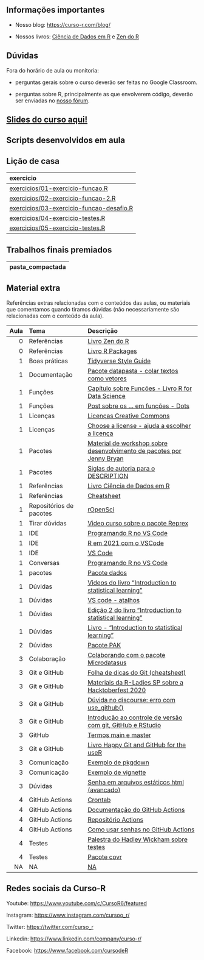 
<!-- README.md is generated from README.Rmd. Please edit that file -->

## Informações importantes

-   Nosso blog: <https://curso-r.com/blog/>

-   Nossos livros: [Ciência de Dados em R](https://livro.curso-r.com/) e
    [Zen do R](https://curso-r.github.io/zen-do-r/)

## Dúvidas

Fora do horário de aula ou monitoria:

-   perguntas gerais sobre o curso deverão ser feitas no Google
    Classroom.

-   perguntas sobre R, principalmente as que envolverem código, deverão
    ser enviadas no [nosso fórum](https://discourse.curso-r.com/).

## [Slides do curso aqui!](https://curso-r.github.io/main-pacotes/slides)

## Scripts desenvolvidos em aula

## Lição de casa

| exercicio                                                                                                                   |
|:----------------------------------------------------------------------------------------------------------------------------|
| [exercicios/01-exercicio-funcao.R](https://curso-r.github.io/main-pacotes/exercicios/01-exercicio-funcao.R)                 |
| [exercicios/02-exercicio-funcao-2.R](https://curso-r.github.io/main-pacotes/exercicios/02-exercicio-funcao-2.R)             |
| [exercicios/03-exercicio-funcao-desafio.R](https://curso-r.github.io/main-pacotes/exercicios/03-exercicio-funcao-desafio.R) |
| [exercicios/04-exercicio-testes.R](https://curso-r.github.io/main-pacotes/exercicios/04-exercicio-testes.R)                 |
| [exercicios/05-exercicio-testes.R](https://curso-r.github.io/main-pacotes/exercicios/05-exercicio-testes.R)                 |

## Trabalhos finais premiados

| pasta_compactada |
|:-----------------|

## Material extra

Referências extras relacionadas com o conteúdos das aulas, ou materiais
que comentamos quando tiramos dúvidas (não necessariamente são
relacionadas com o conteúdo da aula).

| Aula | Tema                    | Descrição                                                                                                                                                                          |
|-----:|:------------------------|:-----------------------------------------------------------------------------------------------------------------------------------------------------------------------------------|
|    0 | Referências             | [Livro Zen do R](https://curso-r.github.io/zen-do-r/)                                                                                                                              |
|    0 | Referências             | [Livro R Packages](https://r-pkgs.org/)                                                                                                                                            |
|    1 | Boas práticas           | [Tidyverse Style Guide](https://principles.tidyverse.org/)                                                                                                                         |
|    1 | Documentação            | [Pacote datapasta - colar textos como vetores](https://milesmcbain.github.io/datapasta/)                                                                                           |
|    1 | Funções                 | [Capítulo sobre Funcões - Livro R for Data Science](https://r4ds.had.co.nz/functions.html)                                                                                         |
|    1 | Funções                 | [Post sobre os … em funções - Dots](https://blog.curso-r.com/posts/2021-12-03-tutorial-dots/)                                                                                      |
|    1 | Licenças                | [Licenças Creative Commons](https://br.creativecommons.net/licencas/)                                                                                                              |
|    1 | Licenças                | [Choose a license - ajuda a escolher a licença](https://choosealicense.com/)                                                                                                       |
|    1 | Pacotes                 | [Material de workshop sobre desenvolvimento de pacotes por Jenny Bryan](https://github.com/jennybc/pkg-dev-tutorial)                                                               |
|    1 | Pacotes                 | [Siglas de autoria para o DESCRIPTION](https://r-pkgs.org/description.html#author)                                                                                                 |
|    1 | Referências             | [Livro Ciência de Dados em R](https://livro.curso-r.com/)                                                                                                                          |
|    1 | Referências             | [Cheatsheet](https://github.com/rstudio/cheatsheets/raw/master/package-development.pdf)                                                                                            |
|    1 | Repositórios de pacotes | [rOpenSci](https://ropensci.org/packages/all/)                                                                                                                                     |
|    1 | Tirar dúvidas           | [Video curso sobre o pacote Reprex](https://www.youtube.com/watch?v=IxlGYVnaGXk)                                                                                                   |
|    1 | IDE                     | [Programando R no VS Code](https://blog.curso-r.com/posts/2021-11-06-r-no-vscode/)                                                                                                 |
|    1 | IDE                     | [R em 2021 com o VSCode](https://datamares.netlify.app/post/r-vscode/)                                                                                                             |
|    1 | IDE                     | [VS Code](https://code.visualstudio.com/)                                                                                                                                          |
|    1 | Conversas               | [Programando R no VS Code](https://blog.curso-r.com/posts/2021-11-06-r-no-vscode/)                                                                                                 |
|    1 | pacotes                 | [Pacote dados](https://cienciadedatos.github.io/dados/)                                                                                                                            |
|    1 | Dúvidas                 | [Videos do livro “Introduction to statistical learning”](https://www.youtube.com/playlist?list=PLOg0ngHtcqbPTlZzRHA2ocQZqB1D_qZ5V)                                                 |
|    1 | Dúvidas                 | [VS code - atalhos](https://github.com/REditorSupport/vscode-R/wiki/Keyboard-shortcuts)                                                                                            |
|    1 | Dúvidas                 | [Edição 2 do livro “Introduction to statistical learning”](https://hastie.su.domains/ISLR2/ISLRv2_website.pdf)                                                                     |
|    1 | Dúvidas                 | [Livro - “Introduction to statistical learning”](https://www.statlearning.com/)                                                                                                    |
|    2 | Dúvidas                 | [Pacote PAK](https://pak.r-lib.org/)                                                                                                                                               |
|    3 | Colaboração             | [Colaborando com o pacote Microdatasus](https://youtu.be/sRT8oSpECH4)                                                                                                              |
|    3 | Git e GitHub            | [Folha de dicas do Git (cheatsheet)](https://training.github.com/downloads/pt_BR/github-git-cheat-sheet/)                                                                          |
|    3 | Git e GitHub            | [Materiais da R-Ladies SP sobre a Hacktoberfest 2020](https://r-ladies-sao-paulo.github.io/2020-hacktoberfest/)                                                                    |
|    3 | Git e GitHub            | [Dúvida no discourse: erro com use_github()](https://discourse.curso-r.com/t/github-erro-ao-usar-a-funcao-use-github/1111/4)                                                       |
|    3 | Git e GitHub            | [Introdução ao controle de versão com git, GitHub e RStudio](https://mauriciovancine.github.io/short-course-git-github-rstudio/slides/pres_short_course_git_github_rstudio.html#1) |
|    3 | GitHub                  | [Termos main e master](https://blog.curso-r.com/posts/2020-07-27-github-main-branch/)                                                                                              |
|    3 | Git e GitHub            | [Livro Happy Git and GitHub for the useR](https://happygitwithr.com/index.html)                                                                                                    |
|    3 | Comunicação             | [Exemplo de pkgdown](https://github.com/tidyverse/dplyr/blob/main/_pkgdown.yml)                                                                                                    |
|    3 | Comunicação             | [Exemplo de vignette](https://dplyr.tidyverse.org/articles/grouping.html)                                                                                                          |
|    3 | Dúvidas                 | [Senha em arquivos estáticos html (avancado)](https://github.com/robinmoisson/staticrypt)                                                                                          |
|    4 | GitHub Actions          | [Crontab](https://crontab.guru/)                                                                                                                                                   |
|    4 | GitHub Actions          | [Documentação do GitHub Actions](https://docs.github.com/pt/actions/learn-github-actions/introduction-to-github-actions)                                                           |
|    4 | GitHub Actions          | [Repositório Actions](https://github.com/r-lib/actions/tree/master/examples#quickstart-ci-workflow)                                                                                |
|    4 | GitHub Actions          | [Como usar senhas no GitHub Actions](https://discourse.curso-r.com/t/armazenando-senhas-github-actions/1771)                                                                       |
|    4 | Testes                  | [Palestra do Hadley Wickham sobre testes](https://www.youtube.com/watch?v=1ZrjWKcG1C4)                                                                                             |
|    4 | Testes                  | [Pacote covr](https://covr.r-lib.org/)                                                                                                                                             |
|   NA | NA                      | [NA](NA)                                                                                                                                                                           |

## Redes sociais da Curso-R

Youtube: <https://www.youtube.com/c/CursoR6/featured>

Instagram: <https://www.instagram.com/cursoo_r/>

Twitter: <https://twitter.com/curso_r>

Linkedin: <https://www.linkedin.com/company/curso-r/>

Facebook: <https://www.facebook.com/cursodeR>
